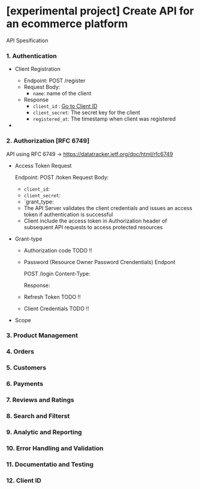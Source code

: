 # [experimental project] Create API for an ecommerce platform

API Spesification

### 1. Authentication

- Client Registration

  - Endpoint: POST /register
  - Request Body:
    - `name`: name of the client
  - Response
    - `client_id` : [Go to Client ID](#12-client-id)
    - `client_secret`: The secret key for the client
    - `registered_at`: The timestamp when client was registered

-

### 2. Authorization [RFC 6749]

API using RFC 6749 -> https://datatracker.ietf.org/doc/html/rfc6749

- Access Token Request

  Endpoint: POST /token
  Request Body:

  - `client_id`:
  - `client_secret`:
  - `grant_type:
  - The API Server validates the client credentials and issues an access token if authentication is successful
  - Client include the access token in Authorization header of subsequent API requests to access protected resources

- Grant-type

  - Authorization code
    TODO !!
  - Password (Resource Owner Password Crendentials)
    Endpont

    POST /login
    Content-Type:

    Response:

  - Refresh Token
    TODO !!
  - Client Credentials
    TODO !!

- Scope

### 3. Product Management

### 4. Orders

### 5. Customers

### 6. Payments

### 7. Reviews and Ratings

### 8. Search and Filterst

### 9. Analytic and Reporting

### 10. Error Handling and Validation

### 11. Documentatio and Testing

### 12. Client ID
